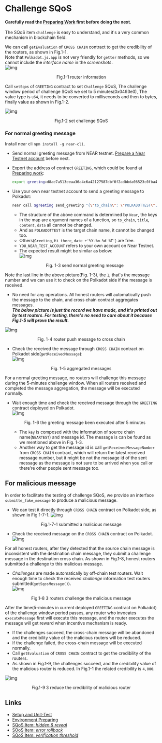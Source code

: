 # Challenge SQoS

**Carefully read the [Preparing Work](./README.md) first before doing the next.**  
<br>
The SQoS item `challenge` is easy to understand, and it's a very common mechanism in blockchain field.  

We can call `getEvaluation` of `CROSS CHAIN` contract to get the credibility of the routers, as shown in Fig.1-1.  
Note that `Polkadot.js.app` is not very friendly for `getter` methods, so we cannot include the *interface name* in the *screenshots*.  
![img](../assets/1-1.png)
<p align="center">Fig.1-1 router information</p>

Call `setSqos` of `GREETING` contract to set `Challenge` SQoS, The challenge window period of challenge SQoS we set to 5 minutes(0x0493e0), The value type is `u64`, it needs to be converted to milliseconds and then to bytes, finally value as shown in Fig.1-2. 

![img](../assets/1-2.png)
<p align="center">Fig.1-2 set challenge SQoS</p>

### For normal greeting message

Install near cli `npm install -g near-cli`.

* Send normal greeting message from NEAR testnet. [Prepare a Near Testnet account](https://docs.near.org/concepts/basics/accounts/creating-accounts) before next.

* Export the address of contract `GREETING`, which could be found at [Preparing work](./README.md#polkadot-testnet-contract-address):  
    ```sh
    export greeting=d8ae7a513eeaa36a4c6a42127587dbf0f2adbbda06523c0fba4a16bd275089f9
    ```
* Use your own near testnet account to send a greeting message to Polkadot:  
    ```sh
    ​near call $greeting send_greeting "{\"to_chain\": \"POLKADOTTEST\", \"title\": \"Greeting\", \"content\": \"Hi there\", \"date\": \"`date +'%Y-%m-%d %T'`\"}" --accountId YOU_NEAR_TEST_ACCOUNT
    ```
    * The structure of the above command is determined by `Near`, the keys in the map are argument names of a function, so `to_chain`, `title`, `content`, `data` all cannot be changed. 
    * And as `POLKADOTTEST` is the target chain name, it cannot be changed too. 
    * Others(`Greeting`, `Hi there`, `date +'%Y-%m-%d %T'`) are free.
    * `YOU_NEAR_TEST_ACCOUNT` refers to your own account on Near Testnet. 
    * The expected result might be similar as below:  
    ![img](../assets/1-3.png)
    <p align="center">Fig. 1-3 send normal greeting message</p>  
Note the last line in the above picture(Fig. 1-3), the `1`, that's the message number and we can use it to check on the Polkadot side if the message is received.  

* No need for any operations. All honest routers will automatically push the message to the chain, and cross chain contract aggregates messages.  
***The below picture is just the record we have made, and it's printed out by test routers. For testing, there's no need to care about it because Fig.1-5 will prove the result.***

![img](../assets/1-4.png)
<p align="center">Fig. 1-4 router push message to cross chain</p>

* Check the received the message through `CROSS CHAIN` contract on Polkadot side(`getReceivedMessage`):  
![img](../assets/1-5.png)
<p align="center">Fig. 1-5 aggregated messages</p>

For a normal greeting message, no routers will challenge this message during the 5-minutes challenge window. When all routers received and completed the message aggregation, the message will be executed normally.  
* Wait enough time and check the received message through the `GREETING` contract deployed on Polkadot.  
    ![img](../assets/1-6-2.png)
    <p align="center">Fig. 1-6 the greeting message been executed after 5 minutes</p>  

    * The `key` is composed with the information of source chain name(`NEARTEST`) and message id. The message is can be found as we mentioned above in Fig. 1-3.  
    * Another way to get the message id is call `getReceivedMessageNumber` from `CROSS CHAIN` contract, which will return the latest received message number, but it might be not the message id of the sent message as the message is not sure to be arrived when you call or there're other people sent message too.   


## For malicious message
In order to facilitate the testing of challenge SQoS, we provide an interface `submitte_fake_message` to produce a malicious message. 
* We can test it directly through `CROSS CHAIN` contract on Polkadot side, as shown in Fig 1-7-1.
![img](../assets/1-7-1.png)
<p align="center">Fig.1-7-1 submitted a malicious message</p>  

* Check the received message on the `CROSS CHAIN` contract on Polkadot.  
![img](../assets/1-7-2.png)

For all honest routers, after they detected that the source chain message is inconsistent with the destination chain message, they submit a challenge message in the destination cross chain. As shown in Fig.1-8, honest routers submitted a challenge to this malicious message.

* *Challenges* are made automatically by off-chain test routers. Wait enough time to check the received *challenge* information test routers submitted(`getSqosMessage()`).  
![img](../assets/1-8-2.png)
<p align="center">Fig.1-8 3 routers challenge the malicious message</p>

After the time(5-minutes in current deployed `GREETING` contract on Polkadot) of the challenge window period passes, any router who invocates `executeMessage` first will execute this message, and the router executes the message will get reward when incentive mechanism is ready.  
* If the challenges succeed, the cross-chain message will be abandoned and the credibility value of the malicious routers will be reduced. 
* If the challenge failed, the cross-chain message will be executed normally. 
* Call `getEvaluation` of `CROSS CHAIN` contract to get the credibility of the routers. 
* As shown in Fig.1-9, the challenges succeed, and the credibility value of the malicious router is reduced. In Fig.1-1 the related credibility is `4,000`.  

![img](../assets/1-9.png)
<p align="center">Fig.1-9 3 reduce the credibility of malicious router</p>

## Links
* [Setup and Unit-Test](./README.md#setup)
* [Environment Preparing](./README.md#test-environment)
* [SQoS Item: *hidden & reveal*](./item-hidden-reveal.md)
* [SOoS Item: *error rollback*](./item-error-rollback.md)
* [SQoS Item: *verification threshold*](./item-threshold.md)
